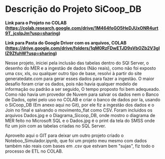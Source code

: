 # **Descrição do Projeto SiCoop_DB**

**Link para o Projeto no COLAB (https://colab.research.google.com/drive/1M464foGO5HeDJUxONR4urt9T_jcsIpJm?usp=sharing)**

**Link para Pasta do Google Driver com os arquivos, COLAB (https://drive.google.com/drive/folders/1qM0RzFDwETJD9sVbOZb2V3gllZ9ZfuhW?usp=sharing)**


Nesse projeto, iniciei pela inclusão das tabelas dentro do SQl Server, o desenho do MER e a ingestão de dados (Não reais),
como não foi exposto uma csv, xls, ou qualquer outro tipo de base, resolvi à partir do site generatedate.com para gerar esses dados para fazer a ingestão.
O maior desafio foram criar os dados, pois não havia qualquer modelo de informação ou padrão a ser seguido, O tempo proposto foi bem adequeado.
Como não havia um provedor de Nuvem para salvar os dados nem o Banco de Dados, optei pelo uso no COLAB e criar o banco de dados por la, usando o SiCoop_DB (Em anexo aqui no Git), por ele fiz a ingestão dos dados e o Join no final e salvando o movimento_flat como CSV.
Foram incluidos os arquivos Dados.jpg e o Diagrama_Sicoop_DB, onde mostro o diagrama de MER feito no Microsoft SQL e o Dados.jpg é o print da tela do SMSS onde fiz um join com as tabelas criadas no SQL Server.

Aproveito aqui o GIT para deixar um outro projeto criado o Noteboo_Simulador.ipynb, que foi um projeto meu mesmo com dados também não reais com bases em .csv que estvam bem "sujas", fiz todo o processo de ETL no COLAB.
